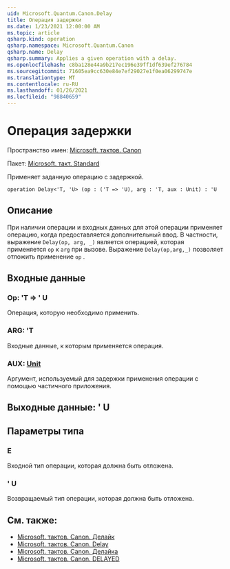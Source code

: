 ```yaml
---
uid: Microsoft.Quantum.Canon.Delay
title: Операция задержки
ms.date: 1/23/2021 12:00:00 AM
ms.topic: article
qsharp.kind: operation
qsharp.namespace: Microsoft.Quantum.Canon
qsharp.name: Delay
qsharp.summary: Applies a given operation with a delay.
ms.openlocfilehash: c8ba128e44a9b217ec196e39ff1df639ef276784
ms.sourcegitcommit: 71605ea9cc630e84e7ef29027e1f0ea06299747e
ms.translationtype: MT
ms.contentlocale: ru-RU
ms.lasthandoff: 01/26/2021
ms.locfileid: "98840659"
---
```

# <a name="delay-operation"></a>Операция задержки

Пространство имен: [Microsoft. тактов. Canon](xref:Microsoft.Quantum.Canon)

Пакет: [Microsoft. такт. Standard](https://nuget.org/packages/Microsoft.Quantum.Standard)


Применяет заданную операцию с задержкой.

```qsharp
operation Delay<'T, 'U> (op : ('T => 'U), arg : 'T, aux : Unit) : 'U
```


## <a name="description"></a>Описание

При наличии операции и входных данных для этой операции применяет операцию, когда предоставляется дополнительный ввод.
В частности, выражение `Delay(op, arg, _)` является операцией, которая применяется `op` к `arg` при вызове.
Выражение `Delay(op,arg,_)` позволяет отложить применение `op` .

## <a name="input"></a>Входные данные

### <a name="op--t--u"></a>Op: 'T => ' U 

Операция, которую необходимо применить.


### <a name="arg--t"></a>ARG: 'T

Входные данные, к которым применяется операция.


### <a name="aux--unit"></a>AUX: [Unit](xref:microsoft.quantum.lang-ref.unit)

Аргумент, используемый для задержки применения операции с помощью частичного приложения.



## <a name="output--u"></a>Выходные данные: ' U



## <a name="type-parameters"></a>Параметры типа

### <a name="t"></a>Е

Входной тип операции, которая должна быть отложена.
### <a name="u"></a>' U

Возвращаемый тип операции, которая должна быть отложена.

## <a name="see-also"></a>См. также:

- [Microsoft. тактов. Canon. Делайк](xref:Microsoft.Quantum.Canon.DelayC)
- [Microsoft. тактов. Canon. Delay](xref:Microsoft.Quantum.Canon.DelayA)
- [Microsoft. тактов. Canon. Делайка](xref:Microsoft.Quantum.Canon.DelayCA)
- [Microsoft. тактов. Canon. DELAYED](xref:Microsoft.Quantum.Canon.Delayed)